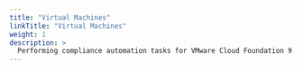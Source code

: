 ```yaml
---
title: "Virtual Machines"
linkTitle: "Virtual Machines"
weight: 1
description: >
  Performing compliance automation tasks for VMware Cloud Foundation 9.x Virtual Machines product STIGs.
---
```

